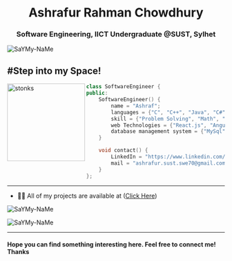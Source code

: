 <h1 align="center">Ashrafur Rahman Chowdhury</h1>
<h3 align="center">Software Engineering, IICT Undergraduate @SUST, Sylhet</h3>

<p align="left"> <img src="https://komarev.com/ghpvc/?username=SaYMy-NaMe&label=Profile%20views&color=0e75b6&style=flat" alt="SaYMy-NaMe" /> </p>

#Step into my Space! 
---

<img align="left" src="https://media.tenor.com/y2JXkY1pXkwAAAAC/cat-computer.gif" alt="stonks" width="180" />


```C++
class SoftwareEngineer {
public:
    SoftwareEngineer() {
        name = "Ashraf";
        languages = {"C", "C++", "Java", "C#", "JavaScript", "Python"};
        skill = {"Problem Solving", "Math", "Data Structure and Algorithm", "Web Development", "Machine Learning", "Communication"}
        web Technologies = {"React.js", "Angular", "C#.NET", "Node.js", "Express.js"}
        database management system = {"MySql", "PostgresSQL", "SQL server", "MongoDB"}
    }

    void contact() {
        LinkedIn = "https://www.linkedin.com/in/ashrafsustswe1970/";
        mail = "ashrafur.sust.swe70@gmail.com";
    }
};   
```
---

- 👨‍💻 All of my projects are available at ([Click Here](https://github.com/SaYMy-NaMe?tab=repositories))

<p><img align="center" src="https://github-readme-stats.vercel.app/api/top-langs?username=SaYMy-NaMe&show_icons=true&locale=en&layout=compact" alt="SaYMy-NaMe" /></p>

<p><img align="center" src="https://github-readme-streak-stats.herokuapp.com/?user=SaYMy-NaMe&" alt="SaYMy-NaMe" /></p>

---
#### Hope you can find something interesting here. Feel free to connect me! Thanks
